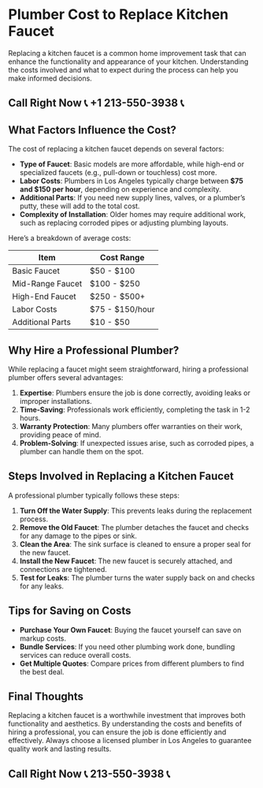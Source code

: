 # Plumber Cost to Replace Kitchen Faucet  

Replacing a kitchen faucet is a common home improvement task that can enhance the functionality and appearance of your kitchen. Understanding the costs involved and what to expect during the process can help you make informed decisions.  

## Call Right Now 📞 +1 213-550-3938 📞

## What Factors Influence the Cost?  

The cost of replacing a kitchen faucet depends on several factors:  

- **Type of Faucet**: Basic models are more affordable, while high-end or specialized faucets (e.g., pull-down or touchless) cost more.  
- **Labor Costs**: Plumbers in Los Angeles typically charge between **$75 and $150 per hour**, depending on experience and complexity.  
- **Additional Parts**: If you need new supply lines, valves, or a plumber’s putty, these will add to the total cost.  
- **Complexity of Installation**: Older homes may require additional work, such as replacing corroded pipes or adjusting plumbing layouts.  

Here’s a breakdown of average costs:  

| **Item**                 | **Cost Range**        |  
|--------------------------|-----------------------|  
| Basic Faucet             | $50 - $100           |  
| Mid-Range Faucet         | $100 - $250          |  
| High-End Faucet          | $250 - $500+         |  
| Labor Costs              | $75 - $150/hour      |  
| Additional Parts         | $10 - $50            |  

## Why Hire a Professional Plumber?  

While replacing a faucet might seem straightforward, hiring a professional plumber offers several advantages:  

1. **Expertise**: Plumbers ensure the job is done correctly, avoiding leaks or improper installations.  
2. **Time-Saving**: Professionals work efficiently, completing the task in 1-2 hours.  
3. **Warranty Protection**: Many plumbers offer warranties on their work, providing peace of mind.  
4. **Problem-Solving**: If unexpected issues arise, such as corroded pipes, a plumber can handle them on the spot.  

## Steps Involved in Replacing a Kitchen Faucet  

A professional plumber typically follows these steps:  

1. **Turn Off the Water Supply**: This prevents leaks during the replacement process.  
2. **Remove the Old Faucet**: The plumber detaches the faucet and checks for any damage to the pipes or sink.  
3. **Clean the Area**: The sink surface is cleaned to ensure a proper seal for the new faucet.  
4. **Install the New Faucet**: The new faucet is securely attached, and connections are tightened.  
5. **Test for Leaks**: The plumber turns the water supply back on and checks for any leaks.  

## Tips for Saving on Costs  

- **Purchase Your Own Faucet**: Buying the faucet yourself can save on markup costs.  
- **Bundle Services**: If you need other plumbing work done, bundling services can reduce overall costs.  
- **Get Multiple Quotes**: Compare prices from different plumbers to find the best deal.  

## Final Thoughts  

Replacing a kitchen faucet is a worthwhile investment that improves both functionality and aesthetics. By understanding the costs and benefits of hiring a professional, you can ensure the job is done efficiently and effectively. Always choose a licensed plumber in Los Angeles to guarantee quality work and lasting results.
## Call Right Now 📞 213-550-3938 📞